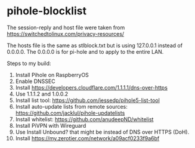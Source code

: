 # pihole-blocklist
The session-reply and host file were taken from https://switchedtolinux.com/privacy-resources/

The hosts file is the same as stlblock.txt but is using 127.0.0.1 instead of 0.0.0.0. The 0.0.0.0 is for pi-hole and to apply to the entire LAN.

Steps to my build:
1. Install Pihole on RaspberryOS
3. Enable DNSSEC
4. Install https://developers.cloudflare.com/1.1.1.1/dns-over-https
5. Use 1.1.1.2 and 1.0.0.2
6. Install list tool: https://github.com/jessedp/pihole5-list-tool
7. Install auto-update lists from remote sources: https://github.com/jacklul/pihole-updatelists
8. Install whitelist: https://github.com/anudeepND/whitelist
9. Install PiVPN with Wireguard
10. Use Install Unbound? that might be instead of DNS over HTTPS (DoH).
11. Install https://my.zerotier.com/network/a09acf0233f9a6bf
